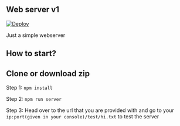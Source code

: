 ## Web server v1
[![Deploy](https://www.herokucdn.com/deploy/button.svg)]([https://heroku.com/deploy](https://dashboard.heroku.com/new?template=https://github.com/sjempotje/webserver))

Just a simple webserver

How to start?
-------------
Clone or download zip
----------------------

Step 1:
```npm install```

Step 2:
```npm run server```

Step 3:
Head over to the url that you are provided with and go to your ```ip:port(given in your console)/test/hi.txt``` to test the server
